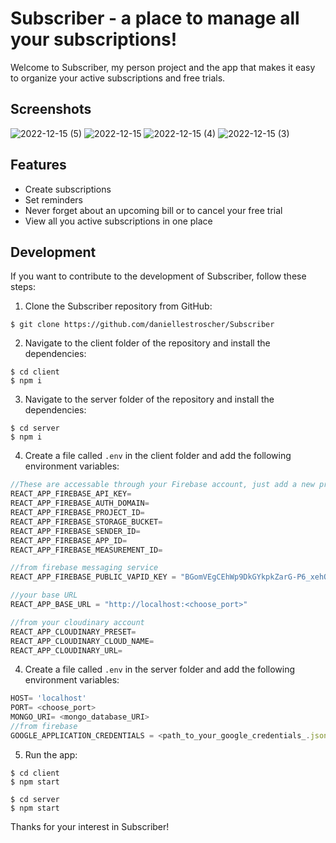 # Subscriber - a place to manage all your subscriptions!

Welcome to Subscriber, my person project and the app that makes it easy to organize your active subscriptions and free trials. 

## Screenshots

![2022-12-15 (5)](https://user-images.githubusercontent.com/110689119/207923745-fc6c8b10-d3ea-44f8-87dd-e44f86eefced.png)
![2022-12-15](https://user-images.githubusercontent.com/110689119/207923783-f991e674-514b-4c21-bb55-ee4ae96813c7.png)
![2022-12-15 (4)](https://user-images.githubusercontent.com/110689119/207923860-735a5df7-965e-4f0e-953d-b98af2e0d13f.png)
![2022-12-15 (3)](https://user-images.githubusercontent.com/110689119/207923877-a8d66dea-6857-41ef-90c4-33d30284c5a6.png)

## Features

- Create subscriptions
- Set reminders
- Never forget about an upcoming bill or to cancel your free trial
- View all you active subscriptions in one place

## Development

If you want to contribute to the development of Subscriber, follow these steps:

1. Clone the Subscriber repository from GitHub:

```console
$ git clone https://github.com/daniellestroscher/Subscriber
```

2. Navigate to the client folder of the repository and install the dependencies:

```console
$ cd client
$ npm i
```
3. Navigate to the server folder of the repository and install the dependencies:

```console
$ cd server
$ npm i
```

4. Create a file called `.env` in the client folder and add the following environment variables:

```js
//These are accessable through your Firebase account, just add a new project!
REACT_APP_FIREBASE_API_KEY= 
REACT_APP_FIREBASE_AUTH_DOMAIN=
REACT_APP_FIREBASE_PROJECT_ID=
REACT_APP_FIREBASE_STORAGE_BUCKET=
REACT_APP_FIREBASE_SENDER_ID= 
REACT_APP_FIREBASE_APP_ID= 
REACT_APP_FIREBASE_MEASUREMENT_ID=

//from firebase messaging service
REACT_APP_FIREBASE_PUBLIC_VAPID_KEY = "BGomVEgCEhWp9DkGYkpkZarG-P6_xehQ2jLxe_5B1ip5xkMPgtszQRwPAiDUIBbO_NxC5_YpT5d8N7k2LogI1o8"

//your base URL
REACT_APP_BASE_URL = "http://localhost:<choose_port>"

//from your cloudinary account
REACT_APP_CLOUDINARY_PRESET=
REACT_APP_CLOUDINARY_CLOUD_NAME=
REACT_APP_CLOUDINARY_URL=
```
4. Create a file called `.env` in the server folder and add the following environment variables:

```js
HOST= 'localhost'
PORT= <choose_port>
MONGO_URI= <mongo_database_URI>
//from firebase
GOOGLE_APPLICATION_CREDENTIALS = <path_to_your_google_credentials_.json_file>
```

5. Run the app:

```console
$ cd client 
$ npm start
```
```console
$ cd server 
$ npm start
```

Thanks for your interest in Subscriber!

